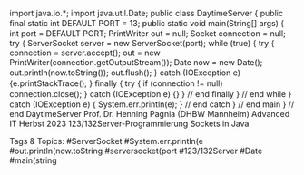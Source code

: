 import java.io.*;
import java.util.Date;
public class DaytimeServer  {  public ﬁnal static int DEFAULT PORT = 13;  public static void main(String[]  args) {    int port = DEFAULT PORT;    PrintWriter  out = null;    Socket connection  = null;    try {     ServerSocket  server = new ServerSocket(port);     while (true) {       try {         connection  = server.accept();         out = new PrintWriter(connection.getOutputStream());         Date now = new Date();         out.println(now.toString());         out.ﬂush();       } catch (IOException  e) {e.printStackTrace(); }       ﬁnally {         try {           if (connection  != null) connection.close();         } catch (IOException  e) {}       } // end ﬁnally     }  // end while   } catch (IOException  e) {     System.err.println(e);   } // end catch  } // end main
} // end DaytimeServer
Prof. Dr. Henning Pagnia (DHBW Mannheim) Advanced IT Herbst 2023 123/132Server-Programmierung Sockets in Java

   Tags & Topics:
   #ServerSocket
   #System.err.println(e
   #out.println(now.toString
   #serversocket(port
   #123/132Server
   #Date
   #main(string